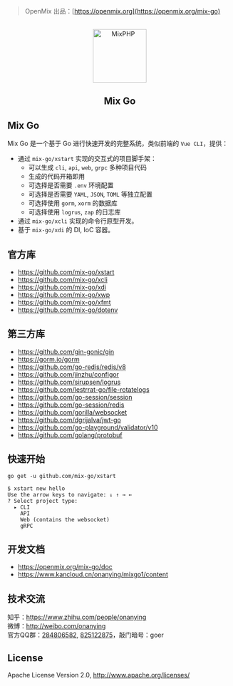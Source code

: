 > OpenMix 出品：[https://openmix.org](https://openmix.org/mix-go)

<p align="center">
    <br>
    <img src="https://openmix.org/static/image/logo_go.png" width="120" alt="MixPHP">
    <h2 align="center">Mix Go<h2>
</p>

## Mix Go

Mix Go 是一个基于 Go 进行快速开发的完整系统，类似前端的 `Vue CLI`，提供：

- 通过 `mix-go/xstart` 实现的交互式的项目脚手架：
  - 可以生成 `cli`, `api`, `web`, `grpc` 多种项目代码
  - 生成的代码开箱即用
  - 可选择是否需要 `.env` 环境配置
  - 可选择是否需要 `YAML`, `JSON`, `TOML` 等独立配置
  - 可选择使用 `gorm`, `xorm` 的数据库
  - 可选择使用 `logrus`, `zap` 的日志库
- 通过 `mix-go/xcli` 实现的命令行原型开发。
- 基于 `mix-go/xdi` 的 DI, IoC 容器。

## 官方库

- https://github.com/mix-go/xstart
- https://github.com/mix-go/xcli
- https://github.com/mix-go/xdi
- https://github.com/mix-go/xwp
- https://github.com/mix-go/xfmt
- https://github.com/mix-go/dotenv

## 第三方库

- https://github.com/gin-gonic/gin
- https://gorm.io/gorm
- https://github.com/go-redis/redis/v8
- https://github.com/jinzhu/configor
- https://github.com/sirupsen/logrus
- https://github.com/lestrrat-go/file-rotatelogs
- https://github.com/go-session/session
- https://github.com/go-session/redis
- https://github.com/gorilla/websocket
- https://github.com/dgrijalva/jwt-go
- https://github.com/go-playground/validator/v10
- https://github.com/golang/protobuf

## 快速开始

```
go get -u github.com/mix-go/xstart
```

~~~
$ xstart new hello
Use the arrow keys to navigate: ↓ ↑ → ← 
? Select project type:
  ▸ CLI
    API
    Web (contains the websocket)
    gRPC
~~~

## 开发文档

- https://openmix.org/mix-go/doc
- https://www.kancloud.cn/onanying/mixgo1/content

## 技术交流

知乎：https://www.zhihu.com/people/onanying   
微博：http://weibo.com/onanying    
官方QQ群：[284806582](https://shang.qq.com/wpa/qunwpa?idkey=b3a8618d3977cda4fed2363a666b081a31d89e3d31ab164497f53b72cf49968a), [825122875](http://shang.qq.com/wpa/qunwpa?idkey=d2908b0c7095fc7ec63a2391fa4b39a8c5cb16952f6cfc3f2ce4c9726edeaf20)，敲门暗号：goer

## License

Apache License Version 2.0, http://www.apache.org/licenses/
